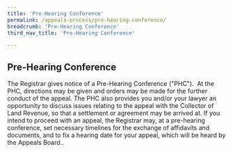 ```yaml
---
title: 'Pre-Hearing Conference'
permalink: /appeals-process/pre-hearing-conference/
breadcrumb: 'Pre-Hearing Conference'
third_nav_title: 'Pre-Hearing Conference'

---
```



Pre-Hearing Conference
---

The Registrar gives notice of a Pre-Hearing Conference ("PHC").  At the PHC, directions may be given and orders may be made for the further conduct of the appeal. The PHC also provides you and/or your lawyer an opportunity to discuss issues relating to the appeal with the Collector of Land Revenue, so that a settlement or agreement may be arrived at. If you intend to proceed with an appeal, the Registrar may, at a pre-hearing conference, set necessary timelines for the exchange of affidavits and documents, and to fix a hearing date for your appeal, which will be heard by the Appeals Board.. 
